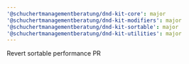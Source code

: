 ```yaml
---
'@schuchertmanagementberatung/dnd-kit-core': major
'@schuchertmanagementberatung/dnd-kit-modifiers': major
'@schuchertmanagementberatung/dnd-kit-sortable': major
'@schuchertmanagementberatung/dnd-kit-utilities': major
---
```


Revert sortable performance PR
